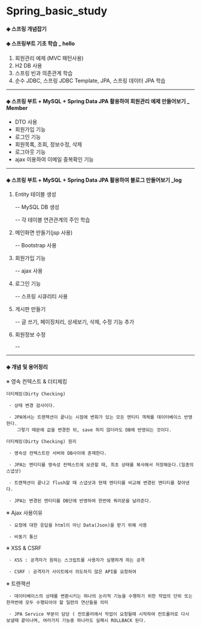 # Spring_basic_study

#### ◈ 스프링 개념잡기

#### ◈ 스프링부트 기초 학습 _ hello
 1. 회원관리 예제 (MVC 패턴사용)
 2. H2 DB 사용
 3. 스프링 빈과 의존관계 학습
 4. 순수 JDBC, 스프링 JDBC Template, JPA, 스프링 데이터 JPA 학습
 
 -------------------------------------
 
 #### ◈ 스프링 부트 + MySQL + Spring Data JPA 활용하여 회원관리 예제 만들어보기 _ Member
 - DTO 사용
 - 회원가입 기능
 - 로그인 기능
 - 회원목록, 조회, 정보수정, 삭제
 - 로그아웃 기능
 - ajax 이용하여 이메일 중복확인 기능
 
 -------------------------------------
 
 #### ◈ 스프링 부트 + MySQL + Spring Data JPA 활용하여 블로그 만들어보기 _log   
 
 1. Entity 테이블 생성
 
     -- MySQL DB 생성
     
     -- 각 테이블 연관관계의 주인 학습
 
 2. 메인화면 만들기(jsp 사용)
 
     -- Bootstrap  사용
 
 3. 회원가입 기능
 
     -- ajax 사용
  
 4. 로그인 기능
 
     -- 스프링 시큐리티 사용
     
 5. 게시판 만들기
 
     -- 글 쓰기, 페이징처리, 상세보기, 삭제, 수정 기능 추가

 6. 회원정보 수정
   
     --
 
 ------------------------------------
 
  #### ◈ 개념 및 용어정리
 ※ 영속 컨텍스트 & 더티체킹
 
    더티체킹(Dirty Checking)
  
     · 상태 변경 검사이다. 

     · JPA에서는 트랜잭션이 끝나는 시점에 변화가 있는 모든 엔티티 객체를 데이터베이스 반영한다. 
        그렇기 때문에 값을 변경한 뒤, save 하지 않더라도 DB에 반영되는 것이다.

    더티체킹(Dirty Checking) 원리
  
     · 영속성 컨텍스트란 서버와 DB사이에 존재한다.
     
     · JPA는 엔티티를 영속성 컨텍스트에 보관할 때, 최초 상태를 복사해서 저장해둔다.(일종의 스냅샷)
     
     · 트랜잭션이 끝나고 flush할 때 스냅샷과 현재 엔티티를 비교해 변경된 엔티티를 찾아낸다.
     
     · JPA는 변경된 엔티티를 DB단에 반영하여 한번에 쿼리문을 날려준다.
    
  ※ Ajax 사용이유
  
     · 요청에 대한 응답을 html이 아닌 Data(Json)을 받기 위해 사용
     
     · 비동기 통신
    
  ※ XSS & CSRF
  
     · XSS : 공격자가 원하는 스크립트를 사용자가 실행하게 하는 공격
     
     · CSRF : 공격자가 사이트에서 의도하지 않은 API를 요청하여
   
  ※ 트랜잭션
  
     · 데이터베이스의 상태를 변환시키는 하나의 논리적 기능을 수행하기 위한 작업의 단위 또는 한꺼번에 모두 수행되어야 할 일련의 연산들을 의미
     
     · JPA Service 부분이 담당 ( 컨트롤러에서 작업이 요청될때 시작하여 컨트롤러로 다시 보낼때 끝이나며, 여러가지 기능중 하나라도 실패시 ROLLBACK 된다.
    
  
 
 
